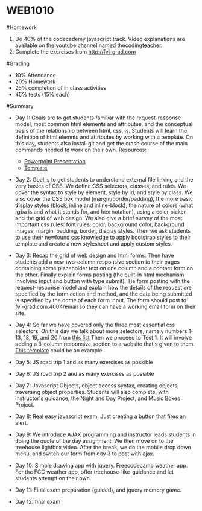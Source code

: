 # WEB1010

#Homework
1. Do 40% of the codecademy javascript track. Video explanations are available on the youtube channel named thecodingteacher.
2. Complete the exercises from http://fvi-grad.com

#Grading
* 10% Attendance
* 20% Homework
* 25% completion of in class activities
* 45% tests (15% each)

#Summary
* Day 1: Goals are to get students familiar with the request-response model, most common html elements and attributes, and the conceptual basis of the relationship between html, css, js. Students will learn the definition of html elemnts and attributes by working with a template. On this day, students also install git and get the crash course of the main commands needed to work on their own.
Resources:
  * [Powerpoint Presentation](https://docs.google.com/presentation/d/10vDVvKG7lW_quJ2O5c1nmHttuXlDnOIjeES1xMiaxTI/edit#slide=id.g35f391192_00)
  * [Template](http://v4-alpha.getbootstrap.com/examples/carousel/)

* Day 2: Goal is to get students to understand external file linking and the very basics of CSS. We define CSS selectors, classes, and rules. We cover the syntax to style by element, style by id, and style by class. We also cover the CSS box model (margin/border/padding), the more basic display styles (block, inline and inline-block), the nature of colors (what rgba is and what it stands for, and hex notation), using a color picker, and the grid of web design. We also give a brief survey of the most important css rules: font rules, color, background color, background images, margin, padding, border, display styles. Then we ask students to use their newfound css knowledge to apply bootstrap styles to their template and create a new stylesheet and apply custom styles.

* Day 3: Recap the grid of web design and html forms. Then have students add a new two-column responsive section to their pages containing some placeholder text on one column and a contact form on the other. Finally explain forms posting (the built-in html mechanism involving input and button with type submit). Tie form posting with the request-response model and explain how the details of the request are specified by the form action and method, and the data being submitted is specified by the *name* of each form input. The form should post to fvi-grad.com:4004/email so they can have a working email form on their site.

* Day 4: So far we have covered only the three most essential css selectors. On this day we talk about more selectors, namely numbers 1-13, 18, 19, and 20 from [this list](http://code.tutsplus.com/tutorials/the-30-css-selectors-you-must-memorize--net-16048) Then we proceed to Test 1. It will involve adding a 3-column responsive section to a website that's given to them. [This template](https://startbootstrap.com/template-overviews/modern-business/) could be an example


* Day 5: JS road trip 1 and as many exercises as possible

* Day 6: JS road trip 2 and as many exercises as possible

* Day 7: Javascript Objects, object access syntax, creating objects, traversing object properties. Students will also complete, with instructor's guidance, the Night and Day Project, and Music Boxes Project.

* Day 8: Real easy javascript exam. Just creating a button that fires an alert.

* Day 9: We introduce AJAX programming and instructor leads students in doing the quote of the day assignment. We then move on to the treehouse lightbox video. After the break, we do the mobile drop down menu, and switch our form from day 3 to post with ajax.

* Day 10: Simple drawing app with jquery. Freecodecamp weather app. For the FCC weather app, offer treehouse-like-guidance and let students attempt on their own.

* Day 11: Final exam preparation (guided), and jquery memory game.

* Day 12: final exam
